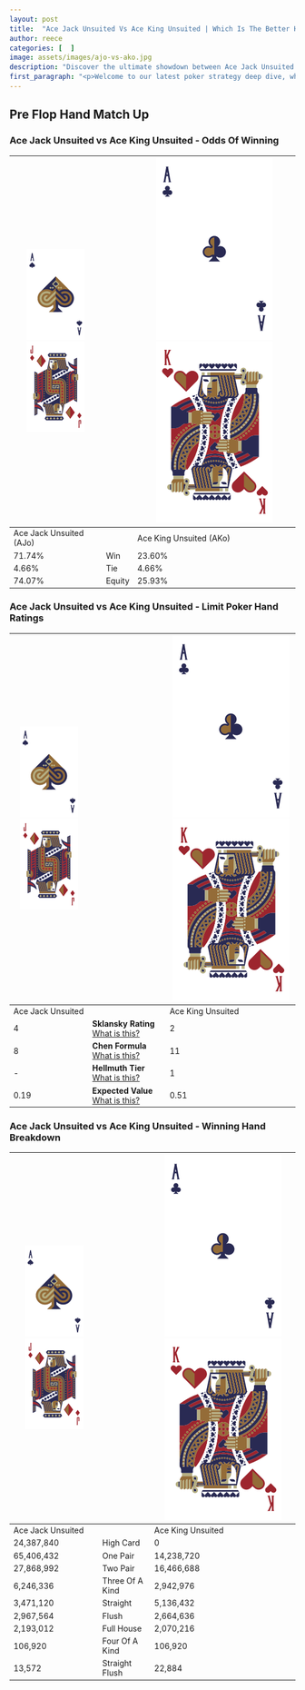 ```yaml
---
layout: post
title:  "Ace Jack Unsuited Vs Ace King Unsuited | Which Is The Better Hand In Poker? A Complete Guide"
author: reece
categories: [  ]
image: assets/images/ajo-vs-ako.jpg
description: "Discover the ultimate showdown between Ace Jack Unsuited and Ace King Unsuited in poker! Uncover the odds, strategies, and scenarios where one hand triumphs over the other. Get ready to up your poker game with this thrilling analysis."
first_paragraph: "<p>Welcome to our latest poker strategy deep dive, where we're pitting two distinct hands against each other in a high-stakes showdown: Ace Jack Unsuited vs Ace King Unsuited.</p><p>In the dynamic world of poker, every decision counts, and knowing which hand holds the upper hand is key to your success at the table.</p><p>In this article, we'll dissect these two hands, explore the scenarios where one dominates the other, and equip you with the knowledge to make strategic choices that can tip the odds in your favor.</p><p>Get ready to unravel the intriguing dynamics of these poker hands and elevate your game to new heights.</p>"
---
```




[comment]: # (sp0)

## Pre Flop Hand Match Up

<div class="table hand-ratings" markdown="1"> 



### Ace Jack Unsuited vs Ace King Unsuited - Odds Of Winning


    
| ![image info](assets/images/hand1/A.png) ![image info](assets/images/hand1/Jo.png) |  | ![image info](assets/images/hand2/A.png) ![image info](assets/images/hand2/Ko.png) |
| -------- | -------- | -------- |
| Ace Jack Unsuited (AJo) |  | Ace King Unsuited (AKo) |
| 71.74% | Win | 23.60% |
| 4.66% | Tie | 4.66% |
| 74.07% | Equity | 25.93% |




[comment]: # (sp1)



### Ace Jack Unsuited vs Ace King Unsuited - Limit Poker Hand Ratings


    
| ![image info](assets/images/hand1/A.png) ![image info](assets/images/hand1/Jo.png) |  | ![image info](assets/images/hand2/A.png) ![image info](assets/images/hand2/Ko.png) |
| -------- | -------- | -------- |
| Ace Jack Unsuited |  | Ace King Unsuited |
| 4 | **Sklansky Rating** [What is this?](/sklansky-rating-explained) | 2 |
| 8 | **Chen Formula** [What is this?](/chen-formula-explained) | 11 |
| - | **Hellmuth Tier** [What is this?](/Hellmuth-tier-explained) | 1 |
| 0.19 | **Expected Value** [What is this?](/expected-value-explained) | 0.51 |




[comment]: # (sp2)



### Ace Jack Unsuited vs Ace King Unsuited - Winning Hand Breakdown


    
| ![image info](assets/images/hand1/A.png) ![image info](assets/images/hand1/Jo.png) |  | ![image info](assets/images/hand2/A.png) ![image info](assets/images/hand2/Ko.png) |
| -------- | -------- | -------- |
| Ace Jack Unsuited |  | Ace King Unsuited |
| 24,387,840 | High Card | 0 |
| 65,406,432 | One Pair | 14,238,720 |
| 27,868,992 | Two Pair | 16,466,688 |
| 6,246,336 | Three Of A Kind | 2,942,976 |
| 3,471,120 | Straight | 5,136,432 |
| 2,967,564 | Flush | 2,664,636 |
| 2,193,012 | Full House | 2,070,216 |
| 106,920 | Four Of A Kind | 106,920 |
| 13,572 | Straight Flush | 22,884 |




[comment]: # (sp3)



</div>

[comment]: # (sp4)



[comment]: # (sp5)

